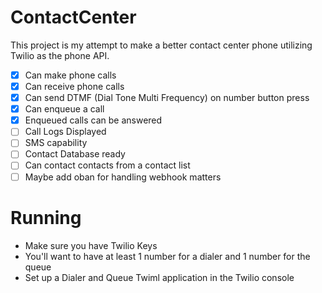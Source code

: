 # ContactCenter

This project is my attempt to make a better contact center phone utilizing Twilio as the phone API.

- [x] Can make phone calls
- [x] Can receive phone calls
- [x] Can send DTMF (Dial Tone Multi Frequency) on number button press
- [x] Can enqueue a call
- [x] Enqueued calls can be answered
- [ ] Call Logs Displayed
- [ ] SMS capability
- [ ] Contact Database ready
- [ ] Can contact contacts from a contact list
- [ ] Maybe add oban for handling webhook matters

# Running
- Make sure you have Twilio Keys
- You'll want to have at least 1 number for a dialer and 1 number for the queue
- Set up a Dialer and Queue Twiml application in the Twilio console
